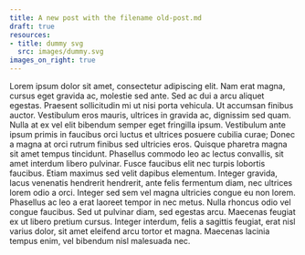 ```yaml
---
title: A new post with the filename old-post.md
draft: true
resources:
- title: dummy svg
  src: images/dummy.svg
images_on_right: true
---
```


Lorem ipsum dolor sit amet, consectetur adipiscing elit. Nam erat magna, cursus eget gravida ac, molestie sed ante. Sed ac dui a arcu aliquet egestas. Praesent sollicitudin mi ut nisi porta vehicula. Ut accumsan finibus auctor. Vestibulum eros mauris, ultrices in gravida ac, dignissim sed quam. Nulla at ex vel elit bibendum semper eget fringilla ipsum. Vestibulum ante ipsum primis in faucibus orci luctus et ultrices posuere cubilia curae; Donec a magna at orci rutrum finibus sed ultricies eros. Quisque pharetra magna sit amet tempus tincidunt. Phasellus commodo leo ac lectus convallis, sit amet interdum libero pulvinar. Fusce faucibus elit nec turpis lobortis faucibus. Etiam maximus sed velit dapibus elementum. Integer gravida, lacus venenatis hendrerit hendrerit, ante felis fermentum diam, nec ultrices lorem odio a orci. Integer sed sem vel magna ultricies congue eu non lorem. Phasellus ac leo a erat laoreet tempor in nec metus. Nulla rhoncus odio vel congue faucibus. Sed ut pulvinar diam, sed egestas arcu. Maecenas feugiat ex ut libero pretium cursus. Integer interdum, felis a sagittis feugiat, erat nisl varius dolor, sit amet eleifend arcu tortor et magna. Maecenas lacinia tempus enim, vel bibendum nisl malesuada nec.